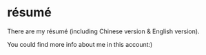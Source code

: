 # résumé

There are my résumé (including Chinese version & English version).

You could find more info about me in this account:)
